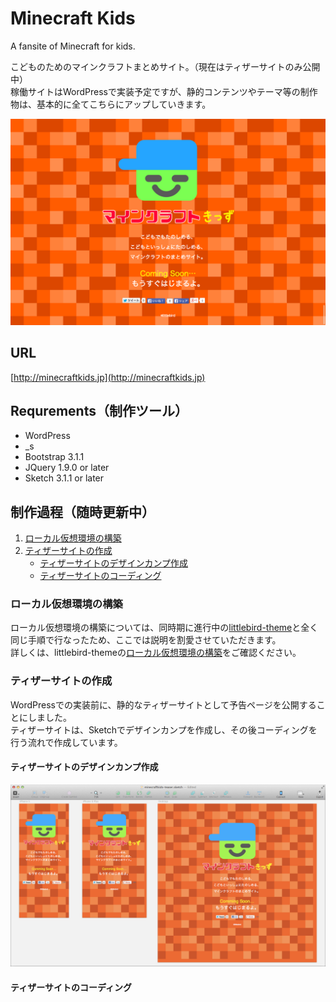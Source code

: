 # Minecraft Kids

A fansite of Minecraft for kids.

こどものためのマインクラフトまとめサイト。（現在はティザーサイトのみ公開中）  
稼働サイトはWordPressで実装予定ですが、静的コンテンツやテーマ等の制作物は、基本的に全てこちらにアップしていきます。

![](screenshots/teaser.png?raw=true)

## URL

[http://minecraftkids.jp](http://minecraftkids.jp)

## Requrements（制作ツール）

- WordPress
- _s
- Bootstrap 3.1.1
- JQuery 1.9.0 or later
- Sketch 3.1.1 or later

## 制作過程（随時更新中）

1. [ローカル仮想環境の構築](#user-content-ローカル仮想環境の構築)
2. [ティザーサイトの作成](#user-content-ティザーサイトの作成)
	- [ティザーサイトのデザインカンプ作成](#user-content-ティザーサイトのデザインカンプ作成)
	- [ティザーサイトのコーディング](#user-content-ティザーサイトのコーディング)

### ローカル仮想環境の構築

ローカル仮想環境の構築については、同時期に進行中の[littlebird-theme](https://github.com/littlebirdjp/littlebird-theme)と全く同じ手順で行なったため、ここでは説明を割愛させていただきます。  
詳しくは、littlebird-themeの[ローカル仮想環境の構築](https://github.com/littlebirdjp/littlebird-theme#user-content-%E3%83%AD%E3%83%BC%E3%82%AB%E3%83%AB%E4%BB%AE%E6%83%B3%E7%92%B0%E5%A2%83%E3%81%AE%E6%A7%8B%E7%AF%89)をご確認ください。

### ティザーサイトの作成

WordPressでの実装前に、静的なティザーサイトとして予告ページを公開することにしました。  
ティザーサイトは、Sketchでデザインカンプを作成し、その後コーディングを行う流れで作成しています。

#### ティザーサイトのデザインカンプ作成

![](screenshots/screenshot01.png?raw=true)

#### ティザーサイトのコーディング





